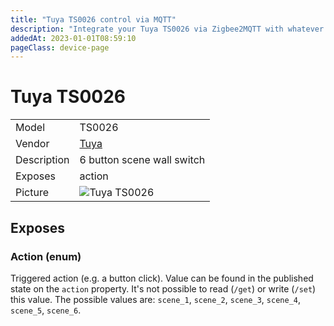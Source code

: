 ```yaml
---
title: "Tuya TS0026 control via MQTT"
description: "Integrate your Tuya TS0026 via Zigbee2MQTT with whatever smart home infrastructure you are using without the vendor's bridge or gateway."
addedAt: 2023-01-01T08:59:10
pageClass: device-page
---
```


<!-- !!!! -->
<!-- ATTENTION: This file is auto-generated through docgen! -->
<!-- You can only edit the "Notes"-Section between the two comment lines "Notes BEGIN" and "Notes END". -->
<!-- Do not use h1 or h2 heading within "## Notes"-Section. -->
<!-- !!!! -->

# Tuya TS0026

|     |     |
|-----|-----|
| Model | TS0026  |
| Vendor  | [Tuya](/supported-devices/#v=Tuya)  |
| Description | 6 button scene wall switch |
| Exposes | action |
| Picture | ![Tuya TS0026](https://www.zigbee2mqtt.io/images/devices/TS0026.png) |


<!-- Notes BEGIN: You can edit here. Add "## Notes" headline if not already present. -->


<!-- Notes END: Do not edit below this line -->




## Exposes

### Action (enum)
Triggered action (e.g. a button click).
Value can be found in the published state on the `action` property.
It's not possible to read (`/get`) or write (`/set`) this value.
The possible values are: `scene_1`, `scene_2`, `scene_3`, `scene_4`, `scene_5`, `scene_6`.

